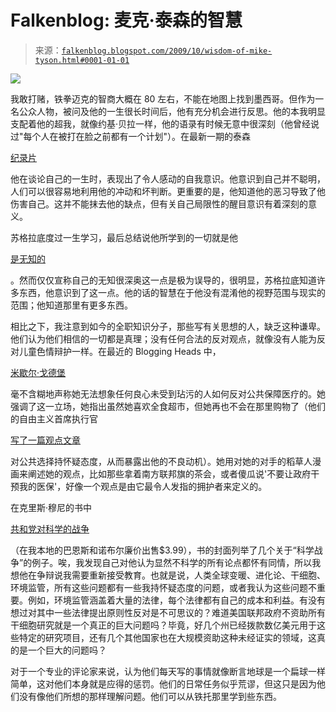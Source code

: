 <!--yml

类别：未分类

日期：2024 年 5 月 12 日 21:47:49

-->

# Falkenblog: 麦克·泰森的智慧

> 来源：[`falkenblog.blogspot.com/2009/10/wisdom-of-mike-tyson.html#0001-01-01`](http://falkenblog.blogspot.com/2009/10/wisdom-of-mike-tyson.html#0001-01-01)

![](https://blogger.googleusercontent.com/img/b/R29vZ2xl/AVvXsEiEn1TF1RRdkXILGwa1nfKJN7VE2YZIB_DaI6kPABYfZLBaTtDlG1DWMn2lx-AIadsGYD5t_NofnN5yzfjiH1rRNqdqTT8FFBxIdDsnDuEvM19A7yMOGvpTJ-HLcdPtE4VEGjTi7g/s1600-h/mike_tyson_contactmusic.jpg)

我敢打赌，铁拳迈克的智商大概在 80 左右，不能在地图上找到墨西哥。但作为一名公众人物，被问及他的一生很长时间后，他有充分机会进行反思。他的本我明显支配着他的超我，就像约基·贝拉一样，他的语录有时候无意中很深刻（他曾经说过"每个人在被打在脸之前都有一个计划"）。在最新一期的泰森 

[纪录片](http://movies.yahoo.com/movie/1810024401/info)

他在谈论自己的一生时，表现出了令人感动的自我意识。他意识到自己并不聪明，人们可以很容易地利用他的冲动和坏判断。更重要的是，他知道他的恶习导致了他伤害自己。这并不能抹去他的缺点，但有关自己局限性的醒目意识有着深刻的意义。

苏格拉底度过一生学习，最后总结说他所学到的一切就是他

[是无知的](http://oregonstate.edu/instruct/phl201/modules/Philosophers/Socrates/socrates02.html)

。然而仅仅宣称自己的无知很深奥这一点是极为误导的，很明显，苏格拉底知道许多东西，他意识到了这一点。他的话的智慧在于他没有混淆他的视野范围与现实的范围；他知道那里有更多东西。  

相比之下，我注意到如今的全职知识分子，那些写有关思想的人，缺乏这种谦卑。他们认为他们相信的一切都是真理；没有任何合法的反对观点，就像没有人能为反对儿童色情辩护一样。在最近的 Blogging Heads 中，

[米歇尔·戈德堡](http://bloggingheads.tv/diavlogs/22817)

毫不含糊地声称她无法想象任何良心未受到玷污的人如何反对公共保障医疗的。她强调了这一立场，她指出虽然她喜欢全食超市，但她再也不会在那里购物了（他们的自由主义首席执行官

[写了一篇观点文章](http://online.wsj.com/article/SB10001424052970204251404574342170072865070.html)

对公共选择持怀疑态度，从而暴露出他的不良动机）。她用对她的对手的稻草人漫画来阐述她的观点，比如那些拿着南方联邦旗的茶会，或者傻瓜说'不要让政府干预我的医保'，好像一个观点是由它最令人发指的拥护者来定义的。

在克里斯·穆尼的书中

[共和党对科学的战争](http://www.amazon.com/Republican-War-Science-Chris-Mooney/dp/0465046762/ref=sr_1_1?ie=UTF8&s=books&qid=1254682691&sr=1-1)

（在我本地的巴恩斯和诺布尔廉价出售$3.99），书的封面列举了几个关于“科学战争”的例子。唉，我发现自己对他认为显然不科学的所有论点都怀有同情，所以我想他在争辩说我需要重新接受教育。也就是说，人类全球变暖、进化论、干细胞、环境监管，所有这些问题都有一些我持怀疑态度的问题，或者我认为这些问题不重要。例如，环境监管涵盖着大量的法律，每个法律都有自己的成本和利益。有没有想过对其中一些法律提出原则性反对是不可思议的？难道美国联邦政府不资助所有干细胞研究就是一个真正的巨大问题吗？毕竟，好几个州已经拨款数亿美元用于这些特定的研究项目，还有几个其他国家也在大规模资助这种未经证实的领域，这真的是一个巨大的问题吗？

对于一个专业的评论家来说，认为他们每天写的事情就像断言地球是一个扁球一样简单，这对他们本身就是应得的惩罚。他们的日常任务似乎荒谬，但这只是因为他们没有像他们所想的那样理解问题。他们可以从铁托那里学到些东西。
